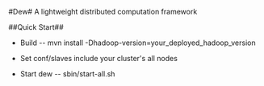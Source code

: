 #Dew#
A lightweight distributed computation framework

##Quick Start##
- Build
-- mvn install -Dhadoop-version=your_deployed_hadoop_version

- Set conf/slaves include your cluster's all nodes

- Start dew
-- sbin/start-all.sh

